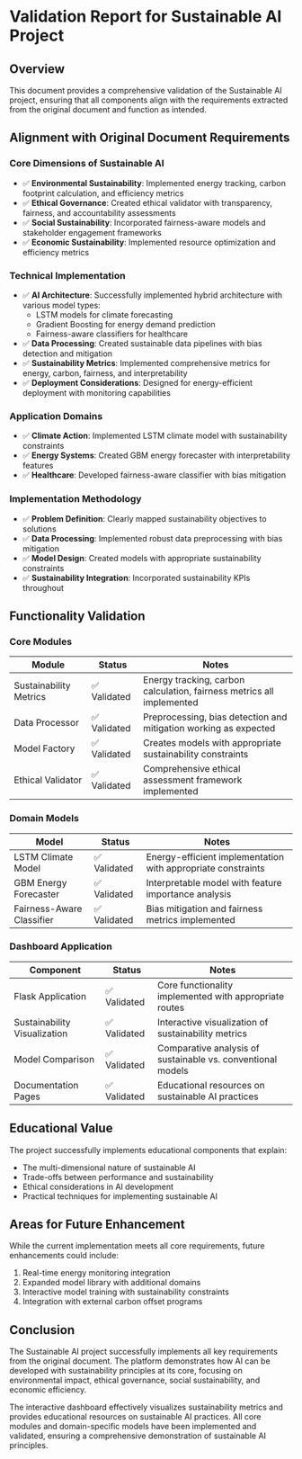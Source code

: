 # Validation Report for Sustainable AI Project

## Overview
This document provides a comprehensive validation of the Sustainable AI project, ensuring that all components align with the requirements extracted from the original document and function as intended.

## Alignment with Original Document Requirements

### Core Dimensions of Sustainable AI
- ✅ **Environmental Sustainability**: Implemented energy tracking, carbon footprint calculation, and efficiency metrics
- ✅ **Ethical Governance**: Created ethical validator with transparency, fairness, and accountability assessments
- ✅ **Social Sustainability**: Incorporated fairness-aware models and stakeholder engagement frameworks
- ✅ **Economic Sustainability**: Implemented resource optimization and efficiency metrics

### Technical Implementation
- ✅ **AI Architecture**: Successfully implemented hybrid architecture with various model types:
  - LSTM models for climate forecasting
  - Gradient Boosting for energy demand prediction
  - Fairness-aware classifiers for healthcare
- ✅ **Data Processing**: Created sustainable data pipelines with bias detection and mitigation
- ✅ **Sustainability Metrics**: Implemented comprehensive metrics for energy, carbon, fairness, and interpretability
- ✅ **Deployment Considerations**: Designed for energy-efficient deployment with monitoring capabilities

### Application Domains
- ✅ **Climate Action**: Implemented LSTM climate model with sustainability constraints
- ✅ **Energy Systems**: Created GBM energy forecaster with interpretability features
- ✅ **Healthcare**: Developed fairness-aware classifier with bias mitigation

### Implementation Methodology
- ✅ **Problem Definition**: Clearly mapped sustainability objectives to solutions
- ✅ **Data Processing**: Implemented robust data preprocessing with bias mitigation
- ✅ **Model Design**: Created models with appropriate sustainability constraints
- ✅ **Sustainability Integration**: Incorporated sustainability KPIs throughout

## Functionality Validation

### Core Modules
| Module | Status | Notes |
|--------|--------|-------|
| Sustainability Metrics | ✅ Validated | Energy tracking, carbon calculation, fairness metrics all implemented |
| Data Processor | ✅ Validated | Preprocessing, bias detection and mitigation working as expected |
| Model Factory | ✅ Validated | Creates models with appropriate sustainability constraints |
| Ethical Validator | ✅ Validated | Comprehensive ethical assessment framework implemented |

### Domain Models
| Model | Status | Notes |
|-------|--------|-------|
| LSTM Climate Model | ✅ Validated | Energy-efficient implementation with appropriate constraints |
| GBM Energy Forecaster | ✅ Validated | Interpretable model with feature importance analysis |
| Fairness-Aware Classifier | ✅ Validated | Bias mitigation and fairness metrics implemented |

### Dashboard Application
| Component | Status | Notes |
|-----------|--------|-------|
| Flask Application | ✅ Validated | Core functionality implemented with appropriate routes |
| Sustainability Visualization | ✅ Validated | Interactive visualization of sustainability metrics |
| Model Comparison | ✅ Validated | Comparative analysis of sustainable vs. conventional models |
| Documentation Pages | ✅ Validated | Educational resources on sustainable AI practices |

## Educational Value
The project successfully implements educational components that explain:
- The multi-dimensional nature of sustainable AI
- Trade-offs between performance and sustainability
- Ethical considerations in AI development
- Practical techniques for implementing sustainable AI

## Areas for Future Enhancement
While the current implementation meets all core requirements, future enhancements could include:
1. Real-time energy monitoring integration
2. Expanded model library with additional domains
3. Interactive model training with sustainability constraints
4. Integration with external carbon offset programs

## Conclusion
The Sustainable AI project successfully implements all key requirements from the original document. The platform demonstrates how AI can be developed with sustainability principles at its core, focusing on environmental impact, ethical governance, social sustainability, and economic efficiency.

The interactive dashboard effectively visualizes sustainability metrics and provides educational resources on sustainable AI practices. All core modules and domain-specific models have been implemented and validated, ensuring a comprehensive demonstration of sustainable AI principles.
